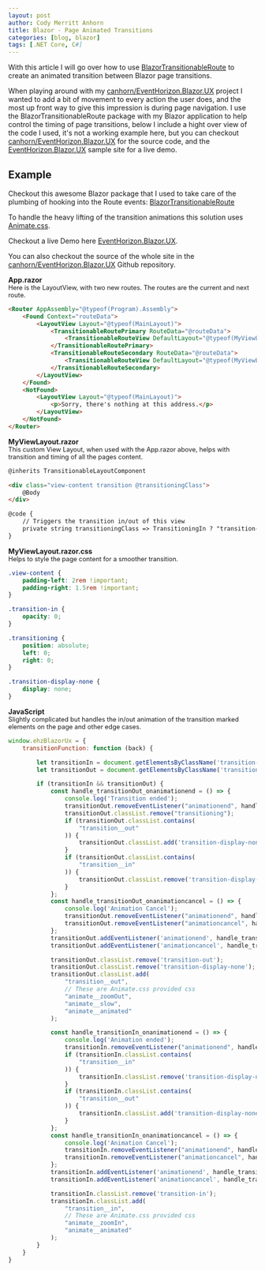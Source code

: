 ```yaml
---
layout: post
author: Cody Merritt Anhorn
title: Blazor - Page Animated Transitions
categories: [blog, blazor]
tags: [.NET Core, C#]
---
```


With this article I will go over how to use <a href="https://www.nuget.org/packages/BlazorTransitionableRoute/" target="_blank">BlazorTransitionableRoute</a> to create an animated transition between Blazor page transitions.

When playing around with my <a href="https://github.com/canhorn/EventHorizon.Blazor.UX" target="_blank">canhorn/EventHorizon.Blazor.UX</a> project I wanted to add a bit of movement to every action the user does, and the most up front way to give this impression is during page navigation. I use the BlazorTransitionableRoute package with my Blazor application to help control the timing of page transitions, below I include a hight over view of the code I used, it's not a working example here, but you can checkout <a href="https://github.com/canhorn/EventHorizon.Blazor.UX" target="_blank">canhorn/EventHorizon.Blazor.UX</a> for the source code, and the <a href="https://lively-mud-0597d4e10.azurestaticapps.net/" target="_blank">EventHorizon.Blazor.UX</a> sample site for a live demo.

## Example

Checkout this awesome Blazor package that I used to take care of the plumbing of hooking into the Route events: <a href="https://www.nuget.org/packages/BlazorTransitionableRoute/" target="_blank">BlazorTransitionableRoute</a>

To handle the heavy lifting of the transition animations this solution uses <a href="https://animate.style/" target="_blank">Animate.css</a>.

Checkout a live Demo here <a href="https://lively-mud-0597d4e10.azurestaticapps.net/" target="_blank">EventHorizon.Blazor.UX</a>.

You can also checkout the source of the whole site in the <a href="https://github.com/canhorn/EventHorizon.Blazor.UX" target="_blank">canhorn/EventHorizon.Blazor.UX</a> Github repository. 

**App.razor**<br />
<span style="font-size: 0.8rem">
    Here is the LayoutView, with two new routes. The routes are the current and next route.
</span>
~~~ html
<Router AppAssembly="@typeof(Program).Assembly">
    <Found Context="routeData">
        <LayoutView Layout="@typeof(MainLayout)">
            <TransitionableRoutePrimary RouteData="@routeData">
                <TransitionableRouteView DefaultLayout="@typeof(MyViewLayout)" />
            </TransitionableRoutePrimary>
            <TransitionableRouteSecondary RouteData="@routeData">
                <TransitionableRouteView DefaultLayout="@typeof(MyViewLayout)" />
            </TransitionableRouteSecondary>
        </LayoutView>
    </Found>
    <NotFound>
        <LayoutView Layout="@typeof(MainLayout)">
            <p>Sorry, there's nothing at this address.</p>
        </LayoutView>
    </NotFound>
</Router>
~~~

**MyViewLayout.razor**<br />
<span style="font-size: 0.8rem">
    This custom View Layout, when used with the App.razor above, helps with transition and timing of all the pages content.
</span>
~~~ html
@inherits TransitionableLayoutComponent

<div class="view-content transition @transitioningClass">
    @Body
</div>

@code {
    // Triggers the transition in/out of this view
    private string transitioningClass => TransitioningIn ? "transition-in transitioning" : "transition-out transitioning";
}
~~~

**MyViewLayout.razor.css**<br />
<span style="font-size: 0.8rem">
    Helps to style the page content for a smoother transition.
</span>
~~~ css
.view-content {
    padding-left: 2rem !important;
    padding-right: 1.5rem !important;
}

.transition-in {
    opacity: 0;
}

.transitioning {
    position: absolute;
    left: 0;
    right: 0;
}

.transition-display-none {
    display: none;
}
~~~

**JavaScript**<br />
<span style="font-size: 0.8rem">
    Slightly complicated but handles the in/out animation of the transition marked elements on the page and other edge cases.
</span>
~~~ javascript
window.ehzBlazorUx = {
    transitionFunction: function (back) {

        let transitionIn = document.getElementsByClassName('transition-in')[0];
        let transitionOut = document.getElementsByClassName('transition-out')[0];

        if (transitionIn && transitionOut) {
            const handle_transitionOut_onanimationend = () => {
                console.log('Transition ended');
                transitionOut.removeEventListener("animationend", handle_transitionOut_onanimationend);
                transitionOut.classList.remove("transitioning");
                if (transitionOut.classList.contains(
                    "transition__out"
                )) {
                    transitionOut.classList.add('transition-display-none');
                }
                if (transitionOut.classList.contains(
                    "transition__in"
                )) {
                    transitionOut.classList.remove('transition-display-none');
                }
            };
            const handle_transitionOut_onanimationcancel = () => {
                console.log('Animation Cancel');
                transitionOut.removeEventListener("animationend", handle_transitionOut_onanimationend);
                transitionOut.removeEventListener("animationcancel", handle_transitionOut_onanimationcancel);
            };
            transitionOut.addEventListener('animationend', handle_transitionOut_onanimationend);
            transitionOut.addEventListener('animationcancel', handle_transitionOut_onanimationcancel);

            transitionOut.classList.remove('transition-out');
            transitionOut.classList.remove('transition-display-none');
            transitionOut.classList.add(
                "transition__out",
                // These are Animate.css provided css
                "animate__zoomOut",
                "animate__slow",
                "animate__animated"
            );

            const handle_transitionIn_onanimationend = () => {
                console.log('Animation ended');
                transitionIn.removeEventListener("animationend", handle_transitionIn_onanimationend);
                if (transitionIn.classList.contains(
                    "transition__in"
                )) {
                    transitionIn.classList.remove('transition-display-none');
                }
                if (transitionIn.classList.contains(
                    "transition__out"
                )) {
                    transitionIn.classList.add('transition-display-none');
                }
            };
            const handle_transitionIn_onanimationcancel = () => {
                console.log('Animation Cancel');
                transitionIn.removeEventListener("animationend", handle_transitionIn_onanimationend);
                transitionIn.removeEventListener("animationcancel", handle_transitionIn_onanimationcancel);
            };
            transitionIn.addEventListener('animationend', handle_transitionIn_onanimationend);
            transitionIn.addEventListener('animationcancel', handle_transitionIn_onanimationcancel);

            transitionIn.classList.remove('transition-in');
            transitionIn.classList.add(
                "transition__in",
                // These are Animate.css provided css
                "animate__zoomIn",
                "animate__animated"
            );
        }
    }
}
~~~